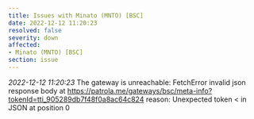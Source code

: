 ```yaml
---
title: Issues with Minato (MNTO) [BSC]
date: 2022-12-12 11:20:23
resolved: false
severity: down
affected:
- Minato (MNTO) [BSC]
section: issue
---
```


*2022-12-12 11:20:23* The gateway is unreachable: FetchError invalid json response body at https://patrola.me/gateways/bsc/meta-info?tokenId=tti_905289db7f48f0a8ac64c824 reason: Unexpected token < in JSON at position 0